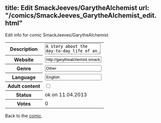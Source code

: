 title: Edit SmackJeeves/GarytheAlchemist
url: "/comics/SmackJeeves_GarytheAlchemist_edit.html"
---
Edit info for comic SmackJeeves/GarytheAlchemist

<form name="comic" action="http://gaepostmail.appengine.com/comic" name="post">
<table class="comicinfo">
<tr>
<th>Description</th><td><textarea name="description">A story about the day-to-day life of an alchemist in the modern world. Updates Mondays, Wednesdays, and Fridays.</textarea></td>
</tr>
<tr>
<th>Website</th><td><input type="text" name="url" value="http://garythealchemist.smackjeeves.com/comics/"/></td>
</tr>
<tr>
<th>Genre</th><td><input type="text" name="genre" value="Other"/></td>
</tr>
<tr>
<th>Language</th><td><input type="text" name="language" value="English"/></td>
</tr>
<tr>
<th>Adult content</th><td><input type="checkbox" name="adult" value="adult" /></td>
</tr>
<tr>
<th>Status</th><td>ok on 11.04.2013</td>
</tr>
<tr>
<th>Votes</th><td>0</div></td>
</tr>
</table>
</form>

Back to the [comic](/comics/SmackJeeves_GarytheAlchemist.html).
